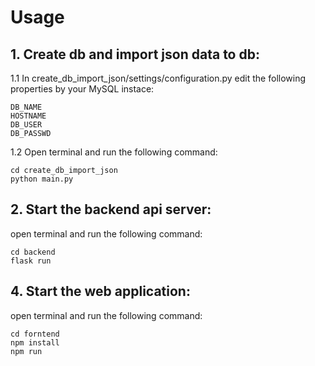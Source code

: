 # Usage
## 1.  Create db and import json data to db:
1.1 In create_db_import_json/settings/configuration.py 
edit the following properties by your MySQL instace:
```
DB_NAME
HOSTNAME 
DB_USER
DB_PASSWD
```

1.2 Open terminal and run the following command:
```
cd create_db_import_json
python main.py
```
      
## 2. Start the backend api server:
open terminal and run the following command:
```
cd backend
flask run
```
## 4. Start the web application:
open terminal and run the following command:
```
cd forntend
npm install
npm run
```
       
